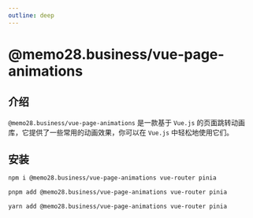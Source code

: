```yaml
---
outline: deep
---
```


# @memo28.business/vue-page-animations


## 介绍

`@memo28.business/vue-page-animations` 是一款基于 `Vue.js` 的页面跳转动画库，它提供了一些常用的动画效果，你可以在 `Vue.js` 中轻松地使用它们。


## 安装

```bash
npm i @memo28.business/vue-page-animations vue-router pinia
```

```bash
pnpm add @memo28.business/vue-page-animations vue-router pinia
```


```bash
yarn add @memo28.business/vue-page-animations vue-router pinia
```

